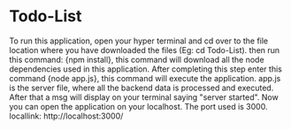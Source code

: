 # Todo-List
To run this application, open your hyper terminal and cd over to the file location where you have downloaded the files (Eg: cd Todo-List). then run this command: {npm install}, this command will download all the node dependencies used in this application. After completing this step enter this command {node app.js}, this command will execute the application. app.js is the server file, where all the backend data is processed and executed. After that a msg will display on your terminal saying "server started". Now you can open the application on your localhost. The port used is 3000. locallink: http://localhost:3000/ 
